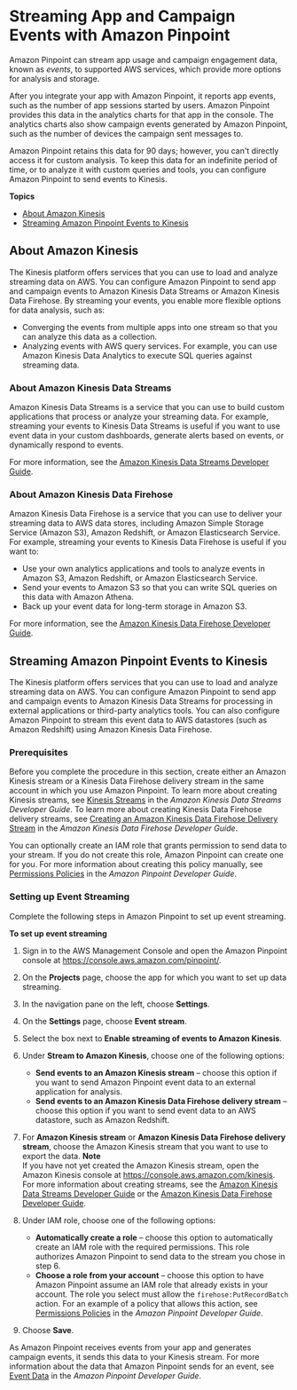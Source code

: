 # Streaming App and Campaign Events with Amazon Pinpoint<a name="analytics-streaming"></a>

Amazon Pinpoint can stream app usage and campaign engagement data, known as *events*, to supported AWS services, which provide more options for analysis and storage\.

After you integrate your app with Amazon Pinpoint, it reports app events, such as the number of app sessions started by users\. Amazon Pinpoint provides this data in the analytics charts for that app in the console\. The analytics charts also show campaign events generated by Amazon Pinpoint, such as the number of devices the campaign sent messages to\.

Amazon Pinpoint retains this data for 90 days; however, you can't directly access it for custom analysis\. To keep this data for an indefinite period of time, or to analyze it with custom queries and tools, you can configure Amazon Pinpoint to send events to Kinesis\.

**Topics**
+ [About Amazon Kinesis](#analytics-streaming-about-kinesis)
+ [Streaming Amazon Pinpoint Events to Kinesis](#analytics-streaming-kinesis)

## About Amazon Kinesis<a name="analytics-streaming-about-kinesis"></a>

The Kinesis platform offers services that you can use to load and analyze streaming data on AWS\. You can configure Amazon Pinpoint to send app and campaign events to Amazon Kinesis Data Streams or Amazon Kinesis Data Firehose\. By streaming your events, you enable more flexible options for data analysis, such as:
+ Converging the events from multiple apps into one stream so that you can analyze this data as a collection\.
+ Analyzing events with AWS query services\. For example, you can use Amazon Kinesis Data Analytics to execute SQL queries against streaming data\.

### About Amazon Kinesis Data Streams<a name="analytics-streaming-about-kinesis-streams"></a>

Amazon Kinesis Data Streams is a service that you can use to build custom applications that process or analyze your streaming data\. For example, streaming your events to Kinesis Data Streams is useful if you want to use event data in your custom dashboards, generate alerts based on events, or dynamically respond to events\.

For more information, see the [Amazon Kinesis Data Streams Developer Guide](http://docs.aws.amazon.com/streams/latest/dev/)\.

### About Amazon Kinesis Data Firehose<a name="analytics-streaming-about-kinesis-firehose"></a>

Amazon Kinesis Data Firehose is a service that you can use to deliver your streaming data to AWS data stores, including Amazon Simple Storage Service \(Amazon S3\), Amazon Redshift, or Amazon Elasticsearch Service\. For example, streaming your events to Kinesis Data Firehose is useful if you want to:
+ Use your own analytics applications and tools to analyze events in Amazon S3, Amazon Redshift, or Amazon Elasticsearch Service\.
+ Send your events to Amazon S3 so that you can write SQL queries on this data with Amazon Athena\.
+ Back up your event data for long\-term storage in Amazon S3\.

For more information, see the [Amazon Kinesis Data Firehose Developer Guide](http://docs.aws.amazon.com/firehose/latest/dev/)\.

## Streaming Amazon Pinpoint Events to Kinesis<a name="analytics-streaming-kinesis"></a>

The Kinesis platform offers services that you can use to load and analyze streaming data on AWS\. You can configure Amazon Pinpoint to send app and campaign events to Amazon Kinesis Data Streams for processing in external applications or third\-party analytics tools\. You can also configure Amazon Pinpoint to stream this event data to AWS datastores \(such as Amazon Redshift\) using Amazon Kinesis Data Firehose\.

### Prerequisites<a name="analytics-streaming-kinesis-prerequisites"></a>

Before you complete the procedure in this section, create either an Amazon Kinesis stream or a Kinesis Data Firehose delivery stream in the same account in which you use Amazon Pinpoint\. To learn more about creating Kinesis streams, see [Kinesis Streams](http://docs.aws.amazon.com/streams/latest/dev/amazon-kinesis-streams.html) in the *Amazon Kinesis Data Streams Developer Guide*\. To learn more about creating Kinesis Data Firehose delivery streams, see [Creating an Amazon Kinesis Data Firehose Delivery Stream](http://docs.aws.amazon.com/firehose/latest/dev/basic-create.html) in the *Amazon Kinesis Data Firehose Developer Guide*\.

You can optionally create an IAM role that grants permission to send data to your stream\. If you do not create this role, Amazon Pinpoint can create one for you\. For more information about creating this policy manually, see [Permissions Policies](http://docs.aws.amazon.com/pinpoint/latest/developerguide/permissions-streams.html#permissions-streams-permissionspolicies) in the *Amazon Pinpoint Developer Guide*\.

### Setting up Event Streaming<a name="analytics-streaming-kinesis-setup"></a>

Complete the following steps in Amazon Pinpoint to set up event streaming\.

**To set up event streaming**

1. Sign in to the AWS Management Console and open the Amazon Pinpoint console at [https://console\.aws\.amazon\.com/pinpoint/](https://console.aws.amazon.com/pinpoint/)\.

1. On the **Projects** page, choose the app for which you want to set up data streaming\.

1. In the navigation pane on the left, choose **Settings**\.

1. On the **Settings** page, choose **Event stream**\.

1. Select the box next to **Enable streaming of events to Amazon Kinesis**\.

1. Under **Stream to Amazon Kinesis**, choose one of the following options:
   + **Send events to an Amazon Kinesis stream** – choose this option if you want to send Amazon Pinpoint event data to an external application for analysis\.
   + **Send events to an Amazon Kinesis Data Firehose delivery stream** – choose this option if you want to send event data to an AWS datastore, such as Amazon Redshift\.

1. For **Amazon Kinesis stream** or **Amazon Kinesis Data Firehose delivery stream**, choose the Amazon Kinesis stream that you want to use to export the data\.
**Note**  
If you have not yet created the Amazon Kinesis stream, open the Amazon Kinesis console at [https://console\.aws\.amazon\.com/kinesis](https://console.aws.amazon.com/kinesis)\. For more information about creating streams, see the [Amazon Kinesis Data Streams Developer Guide](http://docs.aws.amazon.com/streams/latest/dev/) or the [Amazon Kinesis Data Firehose Developer Guide](http://docs.aws.amazon.com/firehose/latest/dev/)\.

1. Under IAM role, choose one of the following options:
   + **Automatically create a role** – choose this option to automatically create an IAM role with the required permissions\. This role authorizes Amazon Pinpoint to send data to the stream you chose in step 6\.
   + **Choose a role from your account** – choose this option to have Amazon Pinpoint assume an IAM role that already exists in your account\. The role you select must allow the `firehose:PutRecordBatch` action\. For an example of a policy that allows this action, see [Permissions Policies](http://docs.aws.amazon.com/pinpoint/latest/developerguide/permissions-streams.html#permissions-streams-permissionspolicies) in the *Amazon Pinpoint Developer Guide*\.

1. Choose **Save**\.

As Amazon Pinpoint receives events from your app and generates campaign events, it sends this data to your Kinesis stream\. For more information about the data that Amazon Pinpoint sends for an event, see [Event Data](http://docs.aws.amazon.com/pinpoint/latest/developerguide/analytics-streaming.html#analytics-streaming-data) in the *Amazon Pinpoint Developer Guide*\.